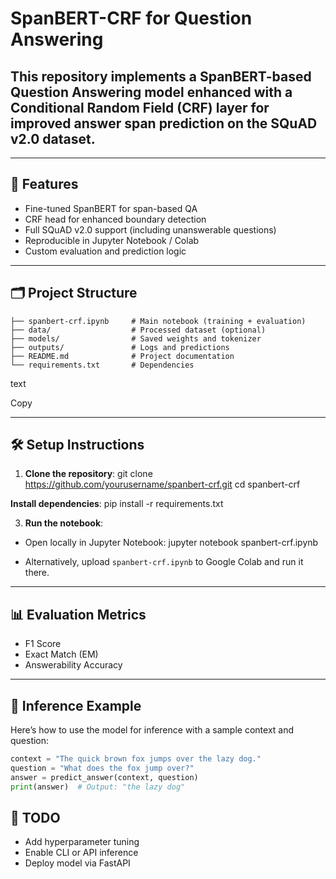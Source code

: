 # SpanBERT-CRF for Question Answering

## This repository implements a SpanBERT-based Question Answering model enhanced with a Conditional Random Field (CRF) layer for improved answer span prediction on the SQuAD v2.0 dataset.

---

## 🚀 Features

- Fine-tuned SpanBERT for span-based QA
- CRF head for enhanced boundary detection
- Full SQuAD v2.0 support (including unanswerable questions)
- Reproducible in Jupyter Notebook / Colab
- Custom evaluation and prediction logic

---

## 🗂️ Project Structure
```text
├── spanbert-crf.ipynb     # Main notebook (training + evaluation)
├── data/                  # Processed dataset (optional)
├── models/                # Saved weights and tokenizer
├── outputs/               # Logs and predictions
├── README.md              # Project documentation
└── requirements.txt       # Dependencies
```

text

Copy

---

## 🛠️ Setup Instructions

1. **Clone the repository**:
git clone https://github.com/yourusername/spanbert-crf.git
cd spanbert-crf

**Install dependencies**:
pip install -r requirements.txt

3. **Run the notebook**:

- Open locally in Jupyter Notebook:
jupyter notebook spanbert-crf.ipynb

- Alternatively, upload `spanbert-crf.ipynb` to Google Colab and run it there.

---

## 📊 Evaluation Metrics

- F1 Score
- Exact Match (EM)
- Answerability Accuracy

---

## 🤖 Inference Example

Here’s how to use the model for inference with a sample context and question:

```python
context = "The quick brown fox jumps over the lazy dog."
question = "What does the fox jump over?"
answer = predict_answer(context, question)
print(answer)  # Output: "the lazy dog"
```

## 📌 TODO
- Add hyperparameter tuning
- Enable CLI or API inference
-  Deploy model via FastAPI
